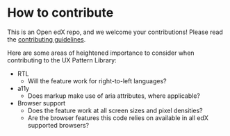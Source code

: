 # How to contribute

This is an Open edX repo, and we welcome your contributions!
Please read the [contributing guidelines](http://edx.readthedocs.org/projects/edx-developer-guide/en/latest/process/index.html).

Here are some areas of heightened importance to consider when contributing to the UX Pattern Library:

- RTL
  - Will the feature work for right-to-left languages?
- a11y
  - Does markup make use of aria attributes, where applicable?
- Browser support
  - Does the feature work at all screen sizes and pixel densities?
  - Are the browser features this code relies on available in all edX supported browsers?
